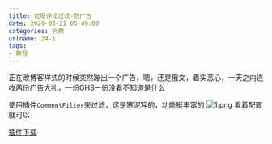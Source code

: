 ```yaml
---
title: 垃圾评论过滤-防广告
date: 2020-03-21 05:49:00
categories: 折腾
urlname: 24-1
tags:
- 教程
---
```

正在改博客样式的时候突然蹦出一个广告，嗯，还是俄文，着实恶心，一天之内连收两份广告大礼，一份GHS一份没看不知道是什么

使用插件`CommentFilter`来过滤，这是寒泥写的，功能挺丰富的
![1.png](https://i.loli.net/2020/03/21/WthxnwTD7lYgKUG.png)
看着配置就可以

[插件下载](https://plugins.typecho.me/download/210.html)

